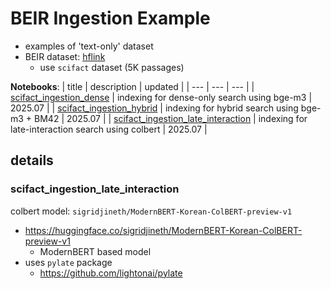 # BEIR Ingestion Example
* examples of 'text-only' dataset
* BEIR dataset: [hflink](https://huggingface.co/BeIR)
    * use `scifact` dataset (5K passages)

**Notebooks**:
| title | description | updated |
| --- | --- | --- |
| [scifact_ingestion_dense](./scifact_ingestion_dense.ipynb) | indexing for dense-only search using bge-m3 | 2025.07 |
| [scifact_ingestion_hybrid](./scifact_ingestion_hybrid.ipynb) | indexing for hybrid search using bge-m3 + BM42 | 2025.07 |
| [scifact_ingestion_late_interaction](./scifact_ingestion_late_interaction.ipynb) | indexing for late-interaction search using colbert | 2025.07 |

## details

### scifact_ingestion_late_interaction
colbert model: `sigridjineth/ModernBERT-Korean-ColBERT-preview-v1`
* https://huggingface.co/sigridjineth/ModernBERT-Korean-ColBERT-preview-v1
    * ModernBERT based model
* uses `pylate` package
    * https://github.com/lightonai/pylate

